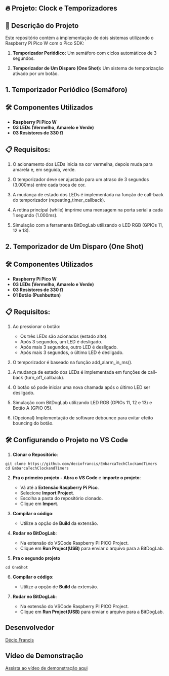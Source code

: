 ## 🔥 Projeto: Clock e Temporizadores

## 📌 Descrição do Projeto

Este repositório contém a implementação de dois sistemas utilizando o Raspberry Pi Pico W com o Pico SDK:

1. **Temporizador Periódico:** Um semáforo com ciclos automáticos de 3 segundos.

2. **Temporizador de Um Disparo (One Shot):** Um sistema de temporização ativado por um botão.

## 1. Temporizador Periódico (Semáforo)

## 🛠️ Componentes Utilizados

- **Raspberry Pi Pico W**
- **03 LEDs (Vermelho, Amarelo e Verde)**
- **03 Resistores de 330 Ω** 

## 📋 Requisitos:

1. O acionamento dos LEDs inicia na cor vermelha, depois muda para amarela e, em seguida, verde.

2. O temporizador deve ser ajustado para um atraso de 3 segundos (3.000ms) entre cada troca de cor.

3. A mudança de estado dos LEDs é implementada na função de call-back do temporizador (repeating_timer_callback).

4. A rotina principal (while) imprime uma mensagem na porta serial a cada 1 segundo (1.000ms).

5. Simulação com a ferramenta BitDogLab utilizando o LED RGB (GPIOs 11, 12 e 13).

## 2. Temporizador de Um Disparo (One Shot)

## 🛠️ Componentes Utilizados

- **Raspberry Pi Pico W**
- **03 LEDs (Vermelho, Amarelo e Verde)**
- **03 Resistores de 330 Ω** 
- **01 Botão (Pushbutton)** 

## 📋 Requisitos:

1. Ao pressionar o botão:
    - Os três LEDs são acionados (estado alto).
    - Após 3 segundos, um LED é desligado.
    - Após mais 3 segundos, outro LED é desligado.
    - Após mais 3 segundos, o último LED é desligado.

2. O temporizador é baseado na função add_alarm_in_ms().

3. A mudança de estado dos LEDs é implementada em funções de call-back (turn_off_callback).

4. O botão só pode iniciar uma nova chamada após o último LED ser desligado.

5. Simulação com BitDogLab utilizando LED RGB (GPIOs 11, 12 e 13) e Botão A (GPIO 05).

6. (Opcional) Implementação de software debounce para evitar efeito bouncing do botão.


## 🛠️ Configurando o Projeto no VS Code

1. **Clonar o Repositório**:
```
git clone https://github.com/deciofrancis/EmbarcaTechClockandTimers
cd EmbarcaTechClockandTimers
```

2. **Pra o primeiro projeto - Abra o VS Code** e **importe o projeto**:
   - Vá até a **Extensão Raspberry Pi Pico**.
   - Selecione **Import Project**.
   - Escolha a pasta do repositório clonado.
   - Clique em **Import**.

3. **Compilar o código**:
   - Utilize a opção de **Build** da extensão.

4. **Rodar no BitDogLab**:
   - Na extensão do VSCode Raspberry PI PICO Project.
   - Clique em **Run Project(USB)** para enviar o arquivo para a BitDogLab.

5. **Pra o segundo projeto**
```
cd OneShot
```

6. **Compilar o código**:
   - Utilize a opção de **Build** da extensão.

7. **Rodar no BitDogLab**:
   - Na extensão do VSCode Raspberry PI PICO Project.
   - Clique em **Run Project(USB)** para enviar o arquivo para a BitDogLab.


## Desenvolvedor

[Décio Francis](https://www.linkedin.com/in/deciofrancis/)

## Vídeo de Demonstração

[Assista ao vídeo de demonstração aqui](https://youtu.be/buYWaahqhws)